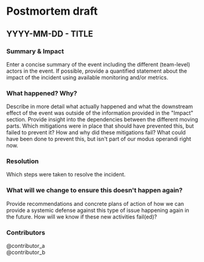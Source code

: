<h1>Postmortem draft</h1>
<h2>YYYY-MM-DD - TITLE</h2>

<h3>Summary & Impact</h3>
Enter a concise summary of the event including the different (team-level) actors in the event.
If possible, provide a quantified statement about the impact of the incident using available monitoring and/or metrics.

<h3>What happened? Why?</h3>
Describe in more detail what actually happened and what the downstream effect of the event was outside of the information provided in the "Impact" section. Provide insight into the dependencies between the different moving parts.
Which mitigations were in place that should have prevented this, but failed to prevent it? How and why did these mitigations fail? What could have been done to prevent this, but isn't part of our modus operandi right now.

<h3>Resolution</h3>
Which steps were taken to resolve the incident. 

<h3>What will we change to ensure this doesn't happen again?</h3>
Provide recommendations and concrete plans of action of how we can provide a systemic defense against this type of issue happening again in the future. How will we know if these new activities fail(ed)? 

<h3>Contributors</h3>
@contributor_a<br>
@contributor_b

